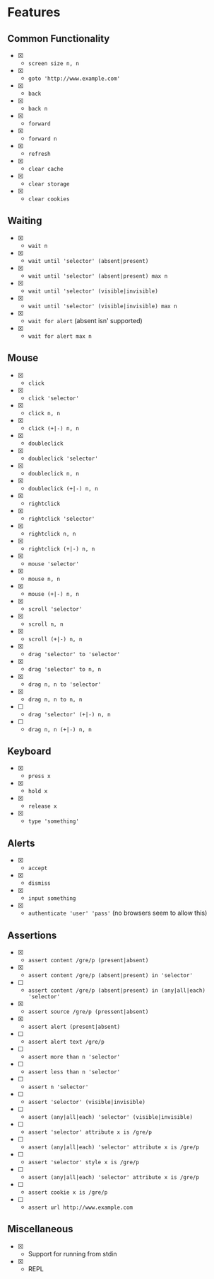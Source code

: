 # Features

## Common Functionality

- [x] - `screen size n, n`
- [x] - `goto 'http://www.example.com'`
- [x] - `back`
- [x] - `back n`
- [x] - `forward`
- [x] - `forward n`
- [x] - `refresh`
- [x] - `clear cache`
- [x] - `clear storage`
- [x] - `clear cookies`

## Waiting

- [x] - `wait n`
- [x] - `wait until 'selector' (absent|present)`
- [x] - `wait until 'selector' (absent|present) max n`
- [x] - `wait until 'selector' (visible|invisible)`
- [x] - `wait until 'selector' (visible|invisible) max n`
- [x] - `wait for alert` (absent isn' supported)
- [x] - `wait for alert max n`

## Mouse

- [x] - `click`
- [x] - `click 'selector'`
- [x] - `click n, n`
- [x] - `click (+|-) n, n`
- [x] - `doubleclick`
- [x] - `doubleclick 'selector'`
- [x] - `doubleclick n, n`
- [x] - `doubleclick (+|-) n, n`
- [x] - `rightclick`
- [x] - `rightclick 'selector'`
- [x] - `rightclick n, n`
- [x] - `rightclick (+|-) n, n`
- [x] - `mouse 'selector'`
- [x] - `mouse n, n`
- [x] - `mouse (+|-) n, n`
- [x] - `scroll 'selector'`
- [x] - `scroll n, n`
- [x] - `scroll (+|-) n, n`
- [x] - `drag 'selector' to 'selector'`
- [x] - `drag 'selector' to n, n`
- [x] - `drag n, n to 'selector'`
- [x] - `drag n, n to n, n`
- [ ] - `drag 'selector' (+|-) n, n`
- [ ] - `drag n, n (+|-) n, n`

## Keyboard

- [x] - `press x`
- [x] - `hold x`
- [x] - `release x`
- [x] - `type 'something'`

## Alerts
- [x] - `accept`
- [x] - `dismiss`
- [x] - `input something`
- [x] - `authenticate 'user' 'pass'` (no browsers seem to allow this)

## Assertions

- [x] - `assert content /gre/p (present|absent)`
- [x] - `assert content /gre/p (absent|present) in 'selector'`
- [ ] - `assert content /gre/p (absent|present) in (any|all|each) 'selector'`
- [x] - `assert source /gre/p (pressent|absent)`
- [x] - `assert alert (present|absent)`
- [ ] - `assert alert text /gre/p`
- [ ] - `assert more than n 'selector'`
- [ ] - `assert less than n 'selector'`
- [ ] - `assert n 'selector'`
- [ ] - `assert 'selector' (visible|invisible)`
- [ ] - `assert (any|all|each) 'selector' (visible|invisible)`
- [ ] - `assert 'selector' attribute x is /gre/p`
- [ ] - `assert (any|all|each) 'selector' attribute x is /gre/p`
- [ ] - `assert 'selector' style x is /gre/p`
- [ ] - `assert (any|all|each) 'selector' attribute x is /gre/p`
- [ ] - `assert cookie x is /gre/p`
- [ ] - `assert url http://www.example.com`

## Miscellaneous

- [x] - Support for running from stdin
- [x] - REPL
